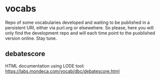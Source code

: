 # vocabs
Repo of some vocabularies developed and waiting to be published in a persistent URI, either via purl.org or elsewehere.
So please, here you will only find the development repo and will each time point to the pusblished version online.
Stay tune.

## debatescore
  HTML documentation using LODE tool: https://labs.mondeca.com/vocab/dbc/debatescore.html


